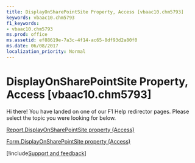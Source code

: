 ```yaml
---
title: DisplayOnSharePointSite Property, Access [vbaac10.chm5793]
keywords: vbaac10.chm5793
f1_keywords:
- vbaac10.chm5793
ms.prod: office
ms.assetid: ef88619e-7a3c-4f14-ac65-8df93d2a80f0
ms.date: 06/08/2017
localization_priority: Normal
---
```



# DisplayOnSharePointSite Property, Access [vbaac10.chm5793]

Hi there! You have landed on one of our F1 Help redirector pages. Please select the topic you were looking for below.

[Report.DisplayOnSharePointSite property (Access)](http://msdn.microsoft.com/library/4e13b1e9-3b79-d073-fb51-848fdc2dcada%28Office.15%29.aspx)

[Form.DisplayOnSharePointSite property (Access)](http://msdn.microsoft.com/library/f741a5df-5924-2756-409a-94a8fcf21809%28Office.15%29.aspx)

[!include[Support and feedback](~/includes/feedback-boilerplate.md)]